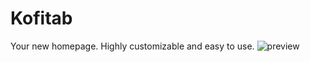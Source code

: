 # Kofitab
Your new homepage. Highly customizable and easy to use.
![preview](https://github.com/user-attachments/assets/8270f408-6f7c-4dd8-aec4-09e3a751e452)
